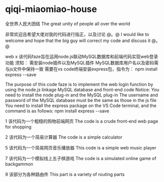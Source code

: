 # qiqi-miaomiao-house
全世界人民大团结
The great unity of people all over the world


非常欢迎且希望大佬对我的代码进行指正，以及讨论 @。@
I would like to welcome and hope that the big guy will correct my code and discuss it @。@





web x
该代码faze旨在运用node.js联动MySQL数据库和前端代码实现web登录功能
须知：
需安装node插件以及MySQL插件
MySQL数据库用户名以及密码需与js文件中保持一致
需要在vs code终端安装express包，指令为：
npm install express --save



The purpose of this code faze is to implement the web login function by using the node.js linkage MySQL database and front-end code
Notice:
You need to install the node plug-in and the MySQL plug-in
The username and password of the MySQL database must be the same as those in the js file
You need to install the express package on the VS Code terminal, and the command is as follows:
npm install express --save




1
该代码为一个粗糙的购物前端网页
The code is a crude front-end web page for shopping



2
该代码为一个简易计算器
The code is a simple calculator




5
该代码为一个简易网页音乐播放器
This code is a simple web music player




7
该代码为一个模拟线上五子棋游戏
The code is a simulated online game of backgammon


9
该部分为各种路由件
This part is a variety of routing parts

